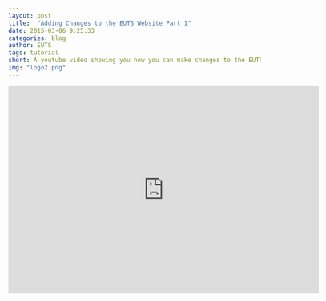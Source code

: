 ```yaml
---
layout: post
title:  "Adding Changes to the EUTS Website Part 1"
date: 2015-03-06 9:25:33
categories: blog
author: EUTS
tags: tutorial
short: A youtube video showing you how you can make changes to the EUTS website. (Part 1)
img: "logo2.png"
---
```


<div style="text-align:center">
<iframe width="620" height="415" src="https://www.youtube.com/embed/eEpB3ChnlFk" frameborder="0" allowfullscreen></iframe>
</div>